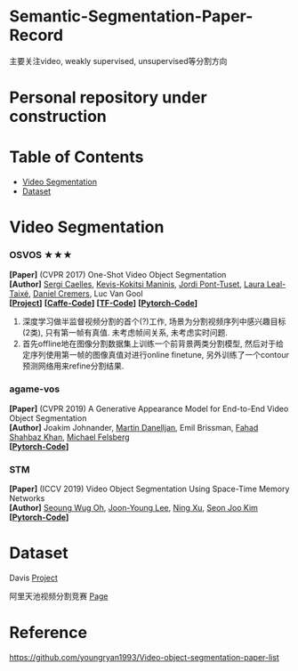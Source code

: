 # Semantic-Segmentation-Paper-Record
主要关注video, weakly supervised, unsupervised等分割方向

# Personal repository under construction

# Table of Contents
- [Video Segmentation](#video-segmentation)
- [Dataset](#dataset)

# Video Segmentation

### OSVOS ★★★
**[Paper]**  (CVPR 2017) One-Shot Video Object Segmentation  <Br>
**[Author]** [Sergi Caelles](https://sergicaelles.com/), [Kevis-Kokitsi Maninis](https://www.kmaninis.com/), [Jordi Pont-Tuset](https://www.kmaninis.com/), [Laura Leal-Taixé](https://dvl.in.tum.de/team/lealtaixe/), [Daniel Cremers](https://vision.in.tum.de/members/cremers), Luc Van Gool<Br>
**[[Project](https://people.ee.ethz.ch/~cvlsegmentation//osvos/)]** **[[Caffe-Code](https://github.com/kmaninis/OSVOS-caffe)]** **[[TF-Code](https://github.com/scaelles/OSVOS-TensorFlow)]** **[[Pytorch-Code](https://github.com/kmaninis/OSVOS-PyTorch)]**<Br>
1) 深度学习做半监督视频分割的首个(?)工作, 场景为分割视频序列中感兴趣目标(2类), 只有第一帧有真值. 未考虑帧间关系, 未考虑实时问题.
2) 首先offline地在图像分割数据集上训练一个前背景两类分割模型, 然后对于给定序列使用第一帧的图像真值对进行online finetune, 另外训练了一个contour预测网络用来refine分割结果. 
  
### agame-vos
**[Paper]**  (CVPR 2019)  A Generative Appearance Model for End-to-End Video Object Segmentation  <Br>
**[Author]** Joakim Johnander, [Martin Danelljan](https://martin-danelljan.github.io/), Emil Brissman, [Fahad Shahbaz Khan](https://sites.google.com/view/fahadkhans/home), [Michael Felsberg](http://users.isy.liu.se/cvl/mfe/)<Br>
**[[Pytorch-Code](https://github.com/joakimjohnander/agame-vos)]**<Br>
  
### STM
**[Paper]**  (ICCV 2019)  Video Object Segmentation Using Space-Time Memory Networks <Br>
**[Author]** [Seoung Wug Oh](https://sites.google.com/view/seoungwugoh), [Joon-Young Lee](https://joonyoung-cv.github.io/), [Ning Xu](https://sites.google.com/view/ningxu), [Seon Joo Kim](https://sites.google.com/site/seonjookim/)<Br>
**[[Pytorch-Code](https://github.com/seoungwugoh/STM)]**<Br>

# Dataset
Davis [Project](https://davischallenge.org/index.html)

阿里天池视频分割竞赛 [Page](https://tianchi.aliyun.com/competition/entrance/531797/introduction)

# Reference
https://github.com/youngryan1993/Video-object-segmentation-paper-list
